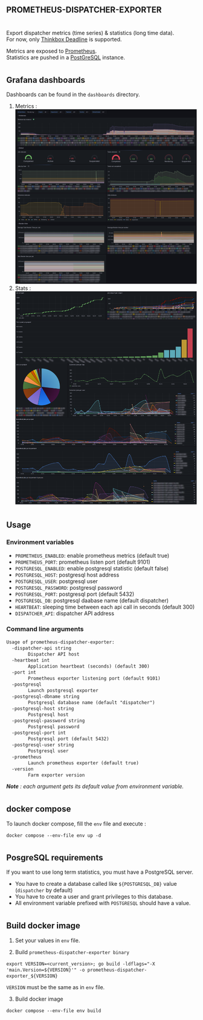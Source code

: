 ## **PROMETHEUS-DISPATCHER-EXPORTER**
#

Export dispatcher metrics (time series) & statistics (long time data).  
For now, only [Thinkbox Deadline](https://aws.amazon.com/fr/thinkbox-deadline/) is supported.  

Metrics are exposed to [Prometheus](https://prometheus.io/).  
Statistics are pushed in a [PostGreSQL](https://www.postgresql.org/) instance.  
#
## Grafana dashboards
Dashboards can be found in the `dashboards` directory.  

1. Metrics :
![img](/.assets/metrics.png)
2. Stats :
![img](/.assets/stats.png)

#
## Usage
### Environment variables
* `PROMETHEUS_ENABLED`: enable prometheus metrics (default true)
* `PROMETHEUS_PORT`: prometheus listen port (default 9101)
* `POSTGRESQL_ENABLED`: enable postgresql statistic (default false)
* `POSTGRESQL_HOST`: postgresql host address
* `POSTGRESQL_USER`: postgresql user
* `POSTGRESQL_PASSWORD`: postgresql password
* `POSTGRESQL_PORT`: postgresql port (default 5432)
* `POSTGRESQL_DB`: postgresql daabase name (default dispatcher)
* `HEARTBEAT`: sleeping time between each api call in seconds (default 300)
* `DISPATCHER_API`: dispatcher API address

### Command line arguments
```
Usage of prometheus-dispatcher-exporter:
  -dispatcher-api string
        Dispatcher API host
  -heartbeat int
        Application heartbeat (seconds) (default 300)
  -port int
        Prometheus exporter listening port (default 9101)
  -postgresql
        Launch postgresql exporter
  -postgresql-dbname string
        Postgresql database name (default "dispatcher")
  -postgresql-host string
        Postgresql host
  -postgresql-password string
        Postgresql password
  -postgresql-port int
        Postgresql port (default 5432)
  -postgresql-user string
        Postgresql user
  -prometheus
        Launch prometheus exporter (default true)
  -version
        Farm exporter version
```
***Note** : each argument gets its default value from environment variable.*  

#
## docker compose
To launch docker compose, fill the `env` file and execute :  
```
docker compose --env-file env up -d
```
#
## PosgreSQL requirements
If you want to use long term statistics, you must have a PostgreSQL server.  

* You have to create a database called like `${POSTGRESQL_DB}` value (`dispatcher` by default)
* You have to create a user and grant privileges to this database.
* All environment variable prefixed with `POSTGRESQL` should have a value.

#
## Build docker image
1. Set your values in `env` file.

2. Build `prometheus-dispatcher-exporter binary`
```
export VERSION=<current_version>; go build -ldflags="-X 'main.Version=${VERSION}'" -o prometheus-dispatcher-exporter_${VERSION}
```
`VERSION` must be the same as in `env` file.  

3. Build docker image  
```
docker compose --env-file env build
```